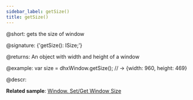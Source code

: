 ```yaml
---
sidebar_label: getSize()
title: getSize()
---          
```


@short: gets the size of window

@signature: {'getSize(): ISize;'}

@returns:
An object with width and height of a window

@example:
var size = dhxWindow.getSize(); // -> {width: 960, height: 469}

@descr:

**Related sample**: [Window. Set/Get Window Size](https://snippet.dhtmlx.com/0zqxydvm)

[comment]: # (@relatedapi: window/api/window_setsize_method.md)

[comment]: # (@related:window/usage.md#sizing-window)
